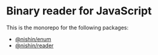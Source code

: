 # Binary reader for JavaScript

This is the monorepo for the following packages:

- [@nishin/enum](packages/enum)
- [@nishin/reader](packages/reader)
